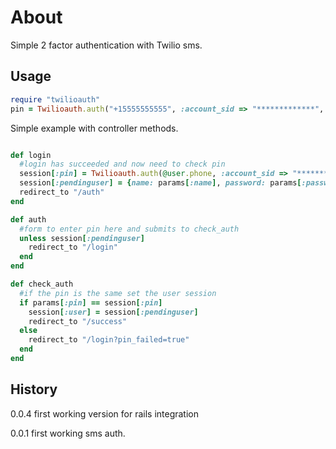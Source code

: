 About
=====

Simple 2 factor authentication with Twilio sms.

Usage
----------

``` ruby
require "twilioauth"
pin = Twilioauth.auth("+15555555555", :account_sid => "*************", :auth_token => "****************")
```

Simple example with controller methods.

``` ruby

def login
  #login has succeeded and now need to check pin
  session[:pin] = Twilioauth.auth(@user.phone, :account_sid => "**********", :auth_token => "**********")
  session[:pendinguser] = {name: params[:name], password: params[:password]}
  redirect_to "/auth"
end

def auth
  #form to enter pin here and submits to check_auth
  unless session[:pendinguser]
    redirect_to "/login"
  end
end

def check_auth
  #if the pin is the same set the user session
  if params[:pin] == session[:pin]
    session[:user] = session[:pendinguser]
    redirect_to "/success"
  else
    redirect_to "/login?pin_failed=true"
  end
end


```

History
----------

0.0.4 first working version for rails integration

0.0.1 first working sms auth.

